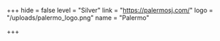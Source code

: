 +++
hide = false
level = "Silver"
link = "https://palermosj.com/"
logo = "/uploads/palermo_logo.png"
name = "Palermo"

+++
